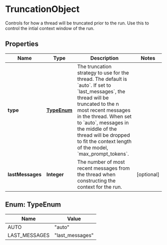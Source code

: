 

# TruncationObject

Controls for how a thread will be truncated prior to the run. Use this to control the intial context window of the run.

## Properties

| Name | Type | Description | Notes |
|------------ | ------------- | ------------- | -------------|
|**type** | [**TypeEnum**](#TypeEnum) | The truncation strategy to use for the thread. The default is &#x60;auto&#x60;. If set to &#x60;last_messages&#x60;, the thread will be truncated to the n most recent messages in the thread. When set to &#x60;auto&#x60;, messages in the middle of the thread will be dropped to fit the context length of the model, &#x60;max_prompt_tokens&#x60;. |  |
|**lastMessages** | **Integer** | The number of most recent messages from the thread when constructing the context for the run. |  [optional] |



## Enum: TypeEnum

| Name | Value |
|---- | -----|
| AUTO | &quot;auto&quot; |
| LAST_MESSAGES | &quot;last_messages&quot; |



